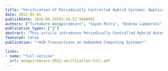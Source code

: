 ```yaml
---
title: "Verification of Periodically Controlled Hybrid Systems: Application to an Autonomous Vehicle"
date: 2012-01-01
publishDate: 2020-06-29T03:28:52.984094Z
authors: ["Tichakorn Wongpiromsarn", "Sayan Mitra", "Andrew Lamperski", "Richard M. Murray"]
publication_types: ["2"]
abstract: "This article introduces Periodically Controlled Hybrid Automata (PCHA) for modular specification of embedded control systems. In a PCHA, control actions that change the control input to the plant occur roughly periodically, while other actions that update the state of the controller may occur in the interim. Such actions could model, for example, sensor updates and information received from higher-level planning modules that change the set point of the controller. Based on periodicity and subtangential conditions, a new sufficient condition for verifying invariant properties of PCHAs is presented. For PCHAs with polynomial continuous vector fields, it is possible to check these conditions automatically using, for example, quantifier elimination or sum of squares decomposition. We examine the feasibility of this automatic approach on a small example. The proposed technique is also used to manually verify safety and progress properties of a fairly complex planner-controller subsystem of an autonomous ground vehicle. Geometric properties of planner-generated paths are derived which guarantee that such paths can be safely followed by the controller."
featured: false
publication: "*ACM Transactions on Embedded Computing Systems*"

links:
- name: "full version"
  url: wongpiromsarn-2012-verification-full.pdf
---
```

